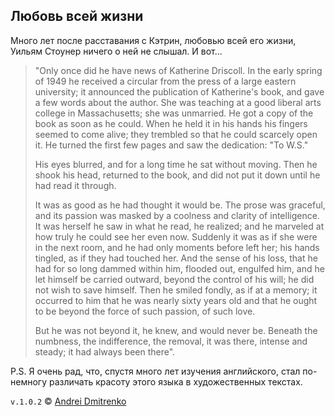 ## Любовь всей жизни

Много лет после расставания с Кэтрин, любовью всей его жизни, Уильям Стоунер ничего о ней не слышал. И вот...

>"Only once did he have news of Katherine Driscoll. In the early spring of 1949 he received a circular from the press of a large eastern university; it announced the publication of Katherine's book, and gave a few words about the author. She was teaching at a good liberal arts college in Massachusetts; she was unmarried. He got a copy of the book as soon as he could. When he held it in his hands his fingers seemed to come alive; they trembled so that he could scarcely open it. He turned the first few pages and saw the dedication: "To W.S."
>
>His eyes blurred, and for a long time he sat without moving. Then he shook his head, returned to the book, and did not put it down until he had read it through.
>
>It was as good as he had thought it would be. The prose was graceful, and its passion was masked by a coolness and clarity of intelligence. It was herself he saw in what he read, he realized; and he marveled at how truly he could see her even now. Suddenly it was as if she were in the next room, and he had only moments before left her; his hands tingled, as if they had touched her. And the sense of his loss, that he had for so long dammed within him, flooded out, engulfed him, and he let himself be carried outward, beyond the control of his will; he did not wish to save himself. Then he smiled fondly, as if at a memory; it occurred to him that he was nearly sixty years old and that he ought to be beyond the force of such passion, of such love.
>
>But he was not beyond it, he knew, and would never be. Beneath the numbness, the indifference, the removal, it was there, intense and steady; it had always been there".

P.S. Я очень рад, что, спустя много лет изучения английского, стал по-немногу различать красоту этого языка в художественных текстах.

`v.1.0.2` &copy; [Andrei Dmitrenko](https://finelit.github.io/blog)
